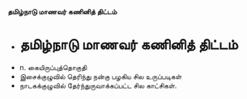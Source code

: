 **தமிழ்நாடு மாணவர் கணினித் திட்டம்**
- # தமிழ்நாடு மாணவர் கணினித் திட்டம்
- n. கையிருப்புத்தொகுதி
- இசைக்குழுவில் தெரிந்து நன்கு பழகிய சில உருப்படிகள்
- நாடகக்குழுவில் தேர்ந்துருவாக்கப்பட்ட சில காட்சிகள்.

